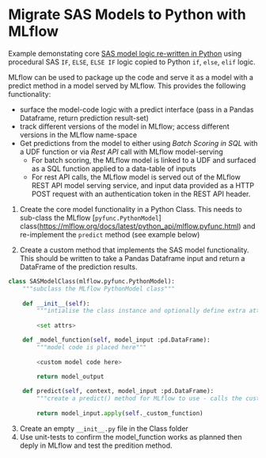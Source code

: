 # Migrate SAS Models to Python with MLflow 

Example demonstating core [SAS model logic re-written in Python](https://towardsdatascience.com/how-to-use-if-then-else-in-python-the-way-you-work-in-sas-3ccbda30ce8b) using procedural SAS `IF`, `ELSE`, `ELSE IF` logic copied to Python `if`, `else`, `elif` logic.  

MLflow can be used to package up the code and serve it as a model with a predict method in a model served by MLflow.  This provides the following functionality:  
+ surface the model-code logic with a predict interface (pass in a Pandas Dataframe, return prediction result-set)  
+ track different versions of the model in MLflow; access different versions in the MLflow name-space  
+ Get predictions from the model to either using *Batch Scoring in SQL* with a UDF function or via *Rest API* call with MLflow model-serving  
  - For batch scoring, the MLflow model is linked to a UDF and surfaced as a SQL function applied to a data-table of inputs   
  - For rest API calls, the MLflow model is served out of the MLflow REST API model serving service, and input data provided as a HTTP POST request with an authentication token in the REST API header.  


1. Create the core model functionality in a Python Class.  This needs to sub-class the MLflow [`pyfunc.PythonModel`] class(https://mlflow.org/docs/latest/python_api/mlflow.pyfunc.html) and re-implement the `predict` method (see example below)  

2. Create a custom method that implements the SAS model functionality.  This should be written to take a Pandas Dataframe input and return a DataFrame of the prediction results.  

   
```python
class SASModelClass(mlflow.pyfunc.PythonModel):
    """subclass the MLflow PythonModel class"""
    
    def __init__(self):
        """intialise the class instance and optionally define extra attributes"""
        
        <set attrs>

    def _model_function(self, model_input :pd.DataFrame):
        """model code is placed here"""
        
        <custom model code here>
        
        return model_output

    def predict(self, context, model_input :pd.DataFrame):
        """create a predict() method for MLflow to use - calls the custom fn to get results"""
        
        return model_input.apply(self._custom_function)
```

3. Create an empty `__init__.py` file in the Class folder
4. Use unit-tests to confirm the model_function works as planned then deply in MLflow and test the predition method.  

